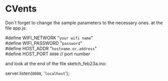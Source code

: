 # CVents
Don`t forget to change the sample parameters to the necessary ones. at the file app.js:

#define WIFI_NETWORK "`your wifi name`"  
#define WIFI_PASSWORD "`password`"  
#define HOST_ADDR "`hostname.or.address`"  
#define HOST_PORT `8080` // port number  

and look at the end of the file sketch_feb23a.ino:

server.listen(`8080`, '`localhost`');

